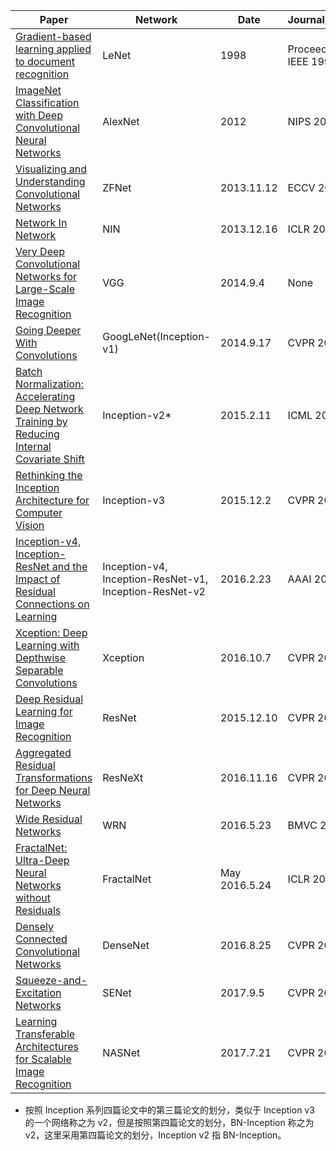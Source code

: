 
| Paper | Network | Date | Journal/Conference |
| ------ | ------ | ------ | ------ |
| [Gradient-based learning applied to document recognition](https://ieeexplore.ieee.org/document/726791) | LeNet | 1998 | Proceedings of the IEEE 1998 |
| [ImageNet Classification with Deep Convolutional Neural Networks](https://papers.nips.cc/paper/4824-imagenet-classification-with-deep-convolutional-neural-networks) | AlexNet | 2012 | NIPS 2012 |
| [Visualizing and Understanding Convolutional Networks](https://arxiv.org/abs/1311.2901) | ZFNet | 2013.11.12 | ECCV 2014 |
| [Network In Network](https://arxiv.org/abs/1312.4400) | NIN | 2013.12.16 | ICLR 2014 |
| [Very Deep Convolutional Networks for Large-Scale Image Recognition](https://arxiv.org/abs/1409.1556) | VGG | 2014.9.4 | None |
| [Going Deeper With Convolutions](https://arxiv.org/abs/1409.4842) | GoogLeNet(Inception-v1) | 2014.9.17 | CVPR 2015 |
| [Batch Normalization: Accelerating Deep Network Training by Reducing Internal Covariate Shift](https://arxiv.org/abs/1502.03167) | Inception-v2* | 2015.2.11 | ICML 2015 |
| [Rethinking the Inception Architecture for Computer Vision](https://arxiv.org/abs/1512.00567) | Inception-v3 | 2015.12.2 | CVPR 2016 |
| [Inception-v4, Inception-ResNet and the Impact of Residual Connections on Learning](https://arxiv.org/abs/1602.07261) | Inception-v4, Inception-ResNet-v1,  Inception-ResNet-v2 | 2016.2.23 | AAAI 2016 |
| [Xception: Deep Learning with Depthwise Separable Convolutions](https://arxiv.org/abs/1610.02357) | Xception | 2016.10.7 | CVPR 2017 |
| [Deep Residual Learning for Image Recognition](https://arxiv.org/abs/1512.03385) | ResNet | 2015.12.10 | CVPR 2016 |
| [Aggregated Residual Transformations for Deep Neural Networks](https://arxiv.org/abs/1611.05431) | ResNeXt | 2016.11.16 | CVPR 2017 |
| [Wide Residual Networks](https://arxiv.org/abs/1605.07146) | WRN | 2016.5.23 | BMVC 2016 |
| [FractalNet: Ultra-Deep Neural Networks without Residuals](https://arxiv.org/abs/1605.07648) | FractalNet | May 2016.5.24 | ICLR 2017 |
| [Densely Connected Convolutional Networks](https://arxiv.org/abs/1608.06993) | DenseNet | 2016.8.25 | CVPR 2017 |
| [Squeeze-and-Excitation Networks](https://arxiv.org/abs/1709.01507) | SENet | 2017.9.5 | CVPR 2018 | https://github.com/hujie-frank/SENet |
| [Learning Transferable Architectures for Scalable Image Recognition](https://arxiv.org/abs/1707.07012) | NASNet | 2017.7.21 | CVPR 2018 |

* 按照 Inception 系列四篇论文中的第三篇论文的划分，类似于 Inception v3 的一个网络称之为 v2，但是按照第四篇论文的划分，BN-Inception 称之为v2，这里采用第四篇论文的划分，Inception v2 指 BN-Inception。

